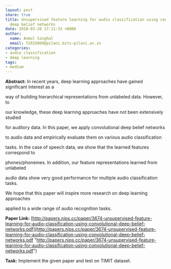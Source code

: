 ```yaml
---
layout: post
share: true
title: Unsupervised feature learning for audio classification using convolutional
  deep belief networks
date: 2018-03-26 17:11:33 +0000
author:
  name: Anmol Singhal
  email: f2015069@pilani.bits-pilani.ac.in
categories:
- audio classification
- deep learning
tags:
- medium
---
```

**Abstract:** In recent years, deep learning approaches have gained significant interest as a

way of building hierarchical representations from unlabeled data. However, to

our knowledge, these deep learning approaches have not been extensively studied

for auditory data. In this paper, we apply convolutional deep belief networks

to audio data and empirically evaluate them on various audio classification

tasks. In the case of speech data, we show that the learned features correspond to

phones/phonemes. In addition, our feature representations learned from unlabeled

audio data show very good performance for multiple audio classification tasks.

We hope that this paper will inspire more research on deep learning approaches

applied to a wide range of audio recognition tasks.

**Paper Link:** [http://papers.nips.cc/paper/3674-unsupervised-feature-learning-for-audio-classification-using-convolutional-deep-belief-networks.pdf](http://papers.nips.cc/paper/3674-unsupervised-feature-learning-for-audio-classification-using-convolutional-deep-belief-networks.pdf "http://papers.nips.cc/paper/3674-unsupervised-feature-learning-for-audio-classification-using-convolutional-deep-belief-networks.pdf")

**Task:** Implement the given paper and test on TIMIT dataset.